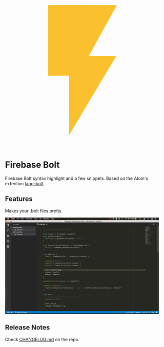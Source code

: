 <div style="text-align: center;">
  <svg width="100%" height="100%" viewBox="0 0 128 128">
      <g id="Layer1">
          <path d="M35.598,10.144L92.993,10.308L69.733,52.339L92.444,52.714L53.149,118.506L53.221,68.867L35.556,68.926L35.598,10.144Z" style="fill:rgb(251,192,45);"/>
      </g>
  </svg>
</div>

# Firebase Bolt

Firebase Bolt syntax highlight and a few snippets. Based on the Atom's extention [lang-bolt](https://github.com/mhartington/lang-bolt).

## Features

Makes your .bolt files pretty.

![Bolt File](https://raw.githubusercontent.com/ThadeuLuz/vsce-firebase-bolt/master/images/snapshot.png)

## Release Notes

Check [CHANGELOG.md](https://github.com/ThadeuLuz/vsce-firebase-bolt/blob/master/CHANGELOG.md) on the repo.
